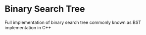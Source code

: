 # Binary Search Tree
Full implementation of binary search tree commonly known as BST implementation in C++
